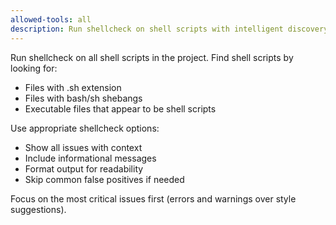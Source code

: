 ```yaml
---
allowed-tools: all
description: Run shellcheck on shell scripts with intelligent discovery
---
```


Run shellcheck on all shell scripts in the project. Find shell scripts by looking for:
- Files with .sh extension
- Files with bash/sh shebangs
- Executable files that appear to be shell scripts

Use appropriate shellcheck options:
- Show all issues with context
- Include informational messages
- Format output for readability
- Skip common false positives if needed

Focus on the most critical issues first (errors and warnings over style suggestions).